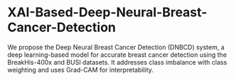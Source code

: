 # XAI-Based-Deep-Neural-Breast-Cancer-Detection
We propose the Deep Neural Breast Cancer Detection (DNBCD) system, a deep learning-based model for accurate breast cancer detection using the BreakHis-400x and BUSI datasets. It addresses class imbalance with class weighting and uses Grad-CAM for interpretability.
